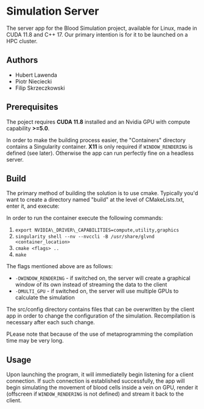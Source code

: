 # Simulation Server

The server app for the Blood Simulation project, available for Linux, made in CUDA 11.8 and C++ 17.
Our primary intention is for it to be launched on a HPC cluster.

## Authors
 * Hubert Lawenda
 * Piotr Nieciecki
 * Filip Skrzeczkowski

## Prerequisites
The poject requires **CUDA 11.8** installed and an Nvidia GPU with compute capability **>=5.0**.

In order to make the building process easier, the "Containers" directory contains a Singularity container.
**X11** is only required if `WINDOW_RENDERING` is defined (see later). Otherwise the app can run perfectly fine on a headless server.

## Build
The primary method of building the solution is to use cmake.
Typically you'd want to create a directory named "build" at the level of CMakeLists.txt, enter it, and execute:

In order to run the container execute the following commands:
  1. `export NVIDIA\_DRIVER\_CAPABILITIES=compute,utility,graphics`
  2. `singularity shell --nv --nvccli -B /usr/share/glvnd <container_location>`
  3. `cmake <flags> ..`
  4. `make`

The flags mentioned above are as follows:

 * `-DWINDOW_RENDERING` - if switched on, the server will create a graphical window of its own instead of streaming the data to the client
 * `-DMULTI_GPU` - if switched on, the server will use multiple GPUs to calculate the simulation

The src/config directory contains files that can be overwritten by the client app in order to change the configuration of the simulation. Recompilation is necessary after each such change.

PLease note that because of the use of metaprogramming the compilation time may be very long.

## Usage

Upon launching the program, it will immediatelly begin listening for a client connection. If such connection is established successfully, the app will begin simulating the movement of blood cells inside a vein on GPU, render it (offscreen if `WINDOW_RENDERING` is not defined) and stream it back to the client.
